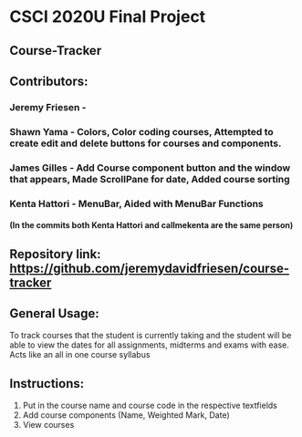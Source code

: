# CSCI 2020U Final Project

## Course-Tracker

## Contributors: 
### Jeremy Friesen - 
### Shawn Yama - Colors, Color coding courses, Attempted to create edit and delete buttons for courses and components.
### James Gilles - Add Course component button and the window that appears, Made ScrollPane for date, Added course sorting
### Kenta Hattori - MenuBar, Aided with MenuBar Functions 
#### (In the commits both Kenta Hattori and callmekenta are the same person) 

## Repository link: https://github.com/jeremydavidfriesen/course-tracker


## General Usage:
 To track courses that the student is currently taking and the student will be able to 
 view the dates for all assignments, midterms and exams with ease. 
 Acts like an all in one course syllabus

## Instructions:
 1. Put in the course name and course code in the respective textfields
 2. Add course components (Name, Weighted Mark, Date)
 3. View courses
